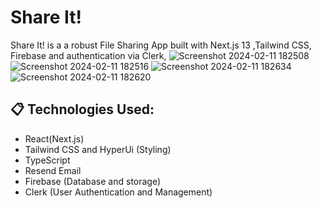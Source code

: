 # Share It!
Share It! is a a robust File Sharing App built with Next.js 13 ,Tailwind CSS, Firebase and authentication via Clerk,
![Screenshot 2024-02-11 182508](https://github.com/Imam-Abubakar/share-it/assets/54324954/3c871283-e26b-4dc3-9afd-2d4ffaefb228)
![Screenshot 2024-02-11 182516](https://github.com/Imam-Abubakar/share-it/assets/54324954/6bdd6ac7-38be-4e39-a2de-1153a4e80759)
![Screenshot 2024-02-11 182634](https://github.com/Imam-Abubakar/share-it/assets/54324954/d2063fa3-55fd-46dd-8b81-86b0d32df357)
![Screenshot 2024-02-11 182620](https://github.com/Imam-Abubakar/share-it/assets/54324954/f318bf3e-a0de-4502-b842-940e64c7d727)


## 📋 Technologies Used:
- React(Next.js)
- Tailwind CSS and HyperUi (Styling)
- TypeScript
- Resend Email
- Firebase (Database and storage)
- Clerk (User Authentication and Management)
